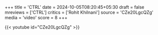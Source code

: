 +++
title = 'CTRL'
date = 2024-10-05T08:20:45+05:30
draft = false
mreviews = ['CTRL']
critics = ['Rohit Khilnani']
source = 'CZe20LgcQZg'
media = 'video'
score = 8
+++

{{< youtube id="CZe20LgcQZg" >}}
